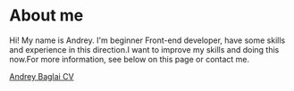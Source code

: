 # About me

Hi! My name is Andrey. I'm beginner Front-end developer, have some skills and
experience in this direction.I want to improve my skills and doing this now.For more
information, see below on this page or contact me.

[Andrey Baglai CV](https://andreybaglai.github.io/Resume/)
